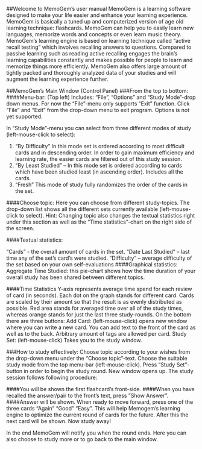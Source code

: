 
##Welcome to MemoGem’s user manual 
MemoGem is a learning software designed to make your life easier and enhance your learning experience.
MemoGem is basically a tuned up and computerized version of age old learning technique: flashcards. 
MemoGem can help you to easily learn new languages, memorize words and concepts or even learn music theory. MemoGem’s learning engine is based on learning technique called “active recall testing” which involves recalling answers to questions. Compared to passive learning such as reading active recalling engages the brain’s learning capabilities constantly and makes possible for people to learn and memorize things more efficiently. MemoGem also offers large amount of tightly packed and thoroughly analyzed data of your studies and will augment the learning experience further.

##MemoGem’s Main Window (Control Panel)
###From the top to bottom:
####Menu-bar: 
(Top left) Includes: “File”, “Options” and “Study Mode”-drop down menus.
For now the “File”-menu only supports “Exit” function. Click “File” and “Exit” from the drop-down menu to exit program. 
Options is not yet supported. 

In “Study Mode”-menu you can select from three different modes of study (left-mouse-click to select):
1. “By Difficulty”
In this mode set is ordered according to most difficult cards and in descending order. In order to gain maximum efficiency and learning rate, the easier cards are filtered out of this study session. 
2. “By Least Studied” – 
In this mode set is ordered according to cards which have been studied least (in ascending order). Includes all the cards.
3. “Fresh”
This mode of study fully randomizes the order of the cards in the set.

####Choose topic:
Here you can choose from different study-topics. The drop-down list shows all the different sets currently available (left-mouse-click to select). 
Hint: Changing topic also changes the textual statistics right under this section as well as the “Time statistics”-chart on the right side of the screen. 

####Textual statistics:

“Cards” - the overall amount of cards in the set.
“Date Last Studied” – last time any of the set’s card’s were studied.
“Difficulty” – average difficulty of the set based on your own self-evaluations
####Graphical statistics:
Aggregate Time Studied: this pie-chart shows how the time duration of your overall study has been shared between different topics.

####Time Statistics
Y-axis represents average time spend for each review of card (in seconds). Each dot on the graph stands for different card. Cards are scaled by their amount so that the result is as evenly distributed as possible. Red area stands for averaged time over all of the study times, whereas orange stands for just the last three study-rounds.
On the bottom there are three buttons: 
Add Card: (left-mouse-click) opens new window where you can write a new card. You can add text to the front of the card as well as to the back. Arbitrary amount of tags are allowed per card.
Study Set: (left-mouse-click) Takes you to the study window.

###How to study effectively:
Choose topic according to your wishes from the drop-down menu under the “Choose topic”-text. Choose the suitable study mode from the top menu-bar (left-mouse-click). Press “Study Set”-button in order to begin the study round. New window opens up. The study session follows following procedure:

####You will be shown the first flashcard’s front-side.
####When you have recalled the answer/pair to the front’s text, press ”Show Answer”.
####Answer will be shown. When ready to move forward, press one of the three cards “Again” “Good” “Easy”. This will help Memogem’s learning engine to optimize the current round of cards for the future. After this the next card will be shown. Now study away!

In the end MemoGem will notify you when the round ends. Here you can also choose to study more or to go back to the main window.

